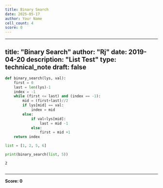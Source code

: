 ```yaml
---
title: Binary Search
date: 2025-05-17
author: Your Name
cell_count: 4
score: 0
---
```


---
title: "Binary Search"
author: "Rj"
date: 2019-04-20
description: "List Test"
type: technical_note
draft: false
---

```python
def binary_search(lys, val):  
    first = 0
    last = len(lys)-1
    index = -1
    while (first <= last) and (index == -1):
        mid = (first+last)//2
        if lys[mid] == val:
            index = mid
        else:
            if val<lys[mid]:
                last = mid -1
            else:
                first = mid +1
    return index
```


```python
list = [1, 2, 5, 6]

print(binary_search(list, 5))
```

    2



```python

```


---
**Score: 0**